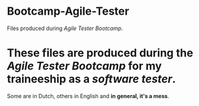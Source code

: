 # Bootcamp-Agile-Tester
Files produced during _Agile Tester Bootcamp_.

# These files are produced during the _Agile Tester Bootcamp_ for my traineeship as a _software tester_.
Some are in Dutch, others in English and **in general, it's a mess**. 
